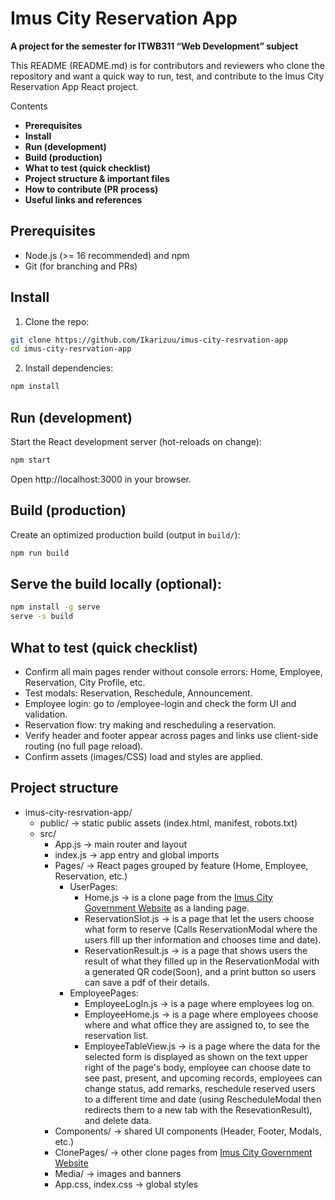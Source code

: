 
# Imus City Reservation App
**A project for the semester for ITWB311 “Web Development” subject**

This README (README.md) is for contributors and reviewers who clone the repository and want a quick way to run, test, and contribute to the Imus City Reservation App React project.

Contents
- **Prerequisites**
- **Install**
- **Run (development)**
- **Build (production)**
- **What to test (quick checklist)**
- **Project structure & important files**
- **How to contribute (PR process)**
- **Useful links and references**

## Prerequisites
- Node.js (>= 16 recommended) and npm
- Git (for branching and PRs)

## Install
1. Clone the repo:

```bash
git clone https://github.com/Ikarizuu/imus-city-resrvation-app
cd imus-city-resrvation-app
```

2. Install dependencies:

```bash
npm install
```

## Run (development)

Start the React development server (hot-reloads on change):

```bash
npm start
```

Open http://localhost:3000 in your browser.

## Build (production)

Create an optimized production build (output in `build/`):

```bash
npm run build
```

## Serve the build locally (optional):

```bash
npm install -g serve
serve -s build
```

## What to test (quick checklist)
- Confirm all main pages render without console errors: Home, Employee, Reservation, City Profile, etc.
- Test modals: Reservation, Reschedule, Announcement.
- Employee login: go to /employee-login and check the form UI and validation.
- Reservation flow: try making and rescheduling a reservation.
- Verify header and footer appear across pages and links use client-side routing (no full page reload).
- Confirm assets (images/CSS) load and styles are applied.

## Project structure
- imus-city-resrvation-app/
	- public/ -> static public assets (index.html, manifest, robots.txt)
	- src/
		- App.js -> main router and layout
		- index.js -> app entry and global imports
		- Pages/ -> React pages grouped by feature (Home, Employee, Reservation, etc.)
  			- UserPages:
	  			- Home.js -> is a clone page from the [Imus City Government Website](https://www.cityofimus.gov.ph/home) as a landing page.
	    		- ReservationSlot.js -> is a page that let the users choose what form to reserve (Calls ReservationModal where the users fill up ther information and chooses time and date).
	      		- ReservationResult.js -> is a page that shows users the result of what they filled up in the ReservationModal with a generated QR code(Soon), and a print button so users can save a pdf of their details.
         	- EmployeePages:
          		- EmployeeLogIn.js -> is a page where employees log on.
            	- EmployeeHome.js -> is a page where employees choose where and what office they are assigned to, to see the reservation list.
             	- EmployeeTableView.js -> is a page where the data for the selected form is displayed as shown on the text upper right of the page's body, employee can choose date to see past, present, and upcoming records, employees can change status, add 													remarks, reschedule reserved users to a different time and date (using RescheduleModal then redirects them to a new tab with the ResevationResult), and delete data.
		- Components/ -> shared UI components (Header, Footer, Modals, etc.)
		- ClonePages/ -> other clone pages from [Imus City Government Website](https://www.cityofimus.gov.ph/home)
		- Media/ -> images and banners
		- App.css, index.css -> global styles
